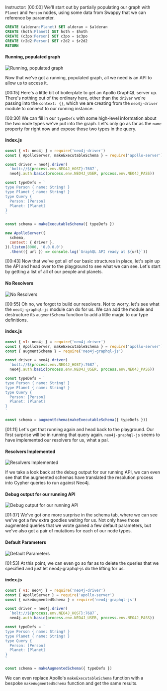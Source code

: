 Instructor: [00:00] We'll start out by partially populating our graph with `Planet` and `Person` nodes, using some data from Swappy that we can reference by parameter.

```sql
CREATE (alderan:Planet) SET alderan = $alderan
CREATE (hoth:Planet) SET hoth = $hoth
CREATE (c3po:Person) SET c3po = $c3po
CREATE (r2d2:Person) SET r2d2 = $r2d2
RETURN
```

#### Running, populated graph
![Running, populated graph](http://res.cloudinary.com/dg3gyk0gu/image/upload/v1543276287/transcript-images/egghead-use-neo4j-graphql-js-to-create-a-simple-api-running-popluated-graph.png)

Now that we've got a running, populated graph, all we need is an API to allow us to access it.

[00:15] Here's a little bit of boilerplate to get an Apollo GraphQL server up. There's nothing out of the ordinary here, other than the `driver` we're passing into the `context: {}`, which we are creating from the `neo4j-driver` module to connect to our running instance.

[00:30] We can fill in our `typeDefs` with some high-level information about the two node types we've put into the graph. Let's only go as far as the `name` property for right now and expose those two types in the query.

#### index.js
```javascript
const { v1: neo4j } = require('neo4j-driver')
const { ApolloServer, makeExecutableSchema } = require('apollo-server')

const driver = neo4j.driver(
  `bolt://${process.env.NEO4J_HOST}:7687`,
  neo4j.auth.basic(process.env.NEO4J_USER, process.env.NEO4J_PASS))

const typeDefs = `
type Person { name: String! }
type Planet { name: String! }
type Query {
  Person: [Person]
  Planet: [Planet]
}
`

const schema = makeExecutableSchema({ typeDefs })

new ApolloServer({
  schema,
  context: { driver },
}).listen(8000, '0.0.0.0')
  .then(({ url }) => console.log(`GraphQL API ready at ${url}`))
```

[00:43] Now that we've got all of our basic structures in place, let's spin up the API and head over to the playground to see what we can see. Let's start by getting a list of all of our people and planets.

#### No Resolvers
![No Resolvers](http://res.cloudinary.com/dg3gyk0gu/image/upload/v1543276288/transcript-images/neo4j-use-neo4j-graphql-js-to-create-a-simple-api-oh-no-null.png)

[00:55] Oh no, we forgot to build our resolvers. Not to worry, let's see what the `neo4j-graphql-js` module can do for us. We can add the module and destructure its `augmentSchema` function to add a little magic to our type definitions.

#### index.js
```javascript
const { v1: neo4j } = require('neo4j-driver')
const { ApolloServer, makeExecutableSchema } = require('apollo-server')
const { augmentSchema } = require('neo4j-graphql-js')

const driver = neo4j.driver(
  `bolt://${process.env.NEO4J_HOST}:7687`,
  neo4j.auth.basic(process.env.NEO4J_USER, process.env.NEO4J_PASS))

const typeDefs = `
type Person { name: String! }
type Planet { name: String! }
type Query {
  Person: [Person]
  Planet: [Planet]
}
`

const schema = augmentSchema(makeExecutableSchema({ typeDefs }))
```

[01:11] Let's get that running again and head back to the playground. Our first surprise will be in running that query again. `neo4j-graphql-js` seems to have implemented our resolvers for us, what a pal.

#### Resolvers Implemented
![Resolvers Implemented](http://res.cloudinary.com/dg3gyk0gu/image/upload/v1543276288/transcript-images/egghead-use-neo4j-graphql-js-to-create-a-simple-api-resolvers-implemented.png)

If we take a look back at the debug output for our running API, we can even see that the augmented schemas have translated the resolution process into Cypher queries to run against Neo4j.

#### Debug output for our running API
![Debug output for our running API](http://res.cloudinary.com/dg3gyk0gu/image/upload/v1543276288/transcript-images/egghead-use-neo4j-graphql-js-to-create-a-simple-api-debug-output-for-our-running-API.png)

[01:37] We've got one more surprise in the schema tab, where we can see we've got a few extra goodies waiting for us. Not only have those augmented queries that we wrote gained a few default parameters, but we've also got a pair of mutations for each of our node types.

#### Default Parameters
![Default Parameters](http://res.cloudinary.com/dg3gyk0gu/image/upload/v1543276288/transcript-images/egghead-use-neo4j-graphql-js-to-create-a-simple-api-default-parameters.png)

[01:53] At this point, we can even go so far as to delete the queries that we specified and just let neo4j-graphql-js do the lifting for us.

#### index.js
```javascript
const { v1: neo4j } = require('neo4j-driver')
const { ApolloServer } = require('apollo-server')
const { makeAugmentedSchema } = require('neo4j-graphql-js')

const driver = neo4j.driver(
  `bolt://${process.env.NEO4J_HOST}:7687`,
  neo4j.auth.basic(process.env.NEO4J_USER, process.env.NEO4J_PASS))

const typeDefs = `
type Person { name: String! }
type Planet { name: String! }
type Query {
  Person: [Person]
  Planet: [Planet]
}
`

const schema = makeAugmentedSchema({ typeDefs })
```

We can even replace Apollo's `makeExecutableSchema` function with a bespoke `makeAugmentedSchema` function and get the same results.
